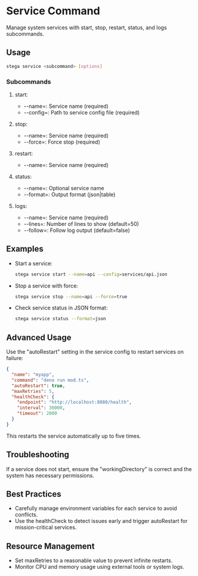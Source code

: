 # Service Command

Manage system services with start, stop, restart, status, and logs subcommands.

## Usage

```bash
stega service <subcommand> [options]
```

### Subcommands

1. start:
   - --name=<string>: Service name (required)
   - --config=<string>: Path to service config file (required)

2. stop:
   - --name=<string>: Service name (required)
   - --force=<boolean>: Force stop (required)

3. restart:
   - --name=<string>: Service name (required)

4. status:
   - --name=<string>: Optional service name
   - --format=<string>: Output format (json|table)

5. logs:
   - --name=<string>: Service name (required)
   - --lines=<number>: Number of lines to show (default=50)
   - --follow=<boolean>: Follow log output (default=false)

## Examples

- Start a service:
  ```bash
  stega service start --name=api --config=services/api.json
  ```

- Stop a service with force:
  ```bash
  stega service stop --name=api --force=true
  ```

- Check service status in JSON format:
  ```bash
  stega service status --format=json
  ```

## Advanced Usage
Use the "autoRestart" setting in the service config to restart services on failure:
```json
{
  "name": "myapp",
  "command": "deno run mod.ts",
  "autoRestart": true,
  "maxRetries": 5,
  "healthCheck": {
    "endpoint": "http://localhost:8080/health",
    "interval": 30000,
    "timeout": 2000
  }
}
```
This restarts the service automatically up to five times.

## Troubleshooting
If a service does not start, ensure the "workingDirectory" is correct and the system has necessary permissions.

## Best Practices
- Carefully manage environment variables for each service to avoid conflicts.
- Use the healthCheck to detect issues early and trigger autoRestart for mission-critical services.

## Resource Management
- Set maxRetries to a reasonable value to prevent infinite restarts.
- Monitor CPU and memory usage using external tools or system logs.